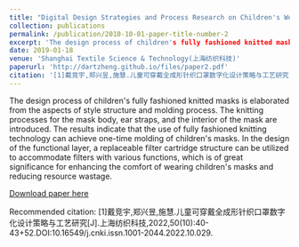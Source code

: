 ```yaml
---
title: "Digital Design Strategies and Process Research on Children's Wearable Wholegarment Knitted Masks(基于针织全成形电脑横机智能技术的应用设计)"
collection: publications
permalink: /publication/2010-10-01-paper-title-number-2
excerpt: 'The design process of children's fully fashioned knitted masks is elaborated from the aspects of style structure and molding process. The knitting processes for the mask body, ear straps, and the interior of the mask are introduced. The results indicate that the use of fully fashioned knitting technology can achieve one-time molding of children's masks. In the design of the functional layer, a replaceable filter cartridge structure can be utilized to accommodate filters with various functions, which is of great significance for enhancing the comfort of wearing children's masks and reducing resource wastage.'
date: 2019-01-18
venue: 'Shanghai Textile Science & Technology(上海纺织科技)'
paperurl: 'http://dartzheng.github.io/files/paper2.pdf'
citation: '[1]戴竞宇,郑兴昱,施慧.儿童可穿戴全成形针织口罩数字化设计策略与工艺研究[J].上海纺织科技,2022,50(10):40-43+52.DOI:10.16549/j.cnki.issn.1001-2044.2022.10.029.'
---
```

The design process of children's fully fashioned knitted masks is elaborated from the aspects of style structure and molding process. The knitting processes for the mask body, ear straps, and the interior of the mask are introduced. The results indicate that the use of fully fashioned knitting technology can achieve one-time molding of children's masks. In the design of the functional layer, a replaceable filter cartridge structure can be utilized to accommodate filters with various functions, which is of great significance for enhancing the comfort of wearing children's masks and reducing resource wastage.

[Download paper here](http://dartzheng.github.io/files/paper2.pdf)

Recommended citation: [1]戴竞宇,郑兴昱,施慧.儿童可穿戴全成形针织口罩数字化设计策略与工艺研究[J].上海纺织科技,2022,50(10):40-43+52.DOI:10.16549/j.cnki.issn.1001-2044.2022.10.029.